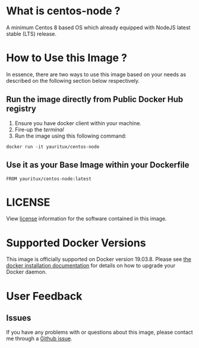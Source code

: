 # What is **centos-node** ?
A minimum Centos 8 based OS which already equipped with NodeJS latest stable (LTS) release.

# How to Use this Image ?
In essence, there are two ways to use this image based on your needs as described on the following section below respectively.

## Run the image directly from Public Docker Hub registry
1. Ensure you have docker client within your machine.
2. Fire-up the *terminal*
3. Run the image using this following command:
```
docker run -it yauritux/centos-node
```

## Use it as your Base Image within your Dockerfile
```
FROM yauritux/centos-node:latest
```

# LICENSE
View [license](https://www.apache.org/licenses/) information for the software contained in this image.

# Supported Docker Versions
This image is officially supported on Docker version 19.03.8.
Please see [the docker installation documentation](https://docs.docker.com/installation/) for details on how to upgrade your Docker daemon.

# User Feedback
## Issues
If you have any problems with or questions about this image, please contact me through a [Github issue](https://github.com/yauritux/centos-node/issues).
